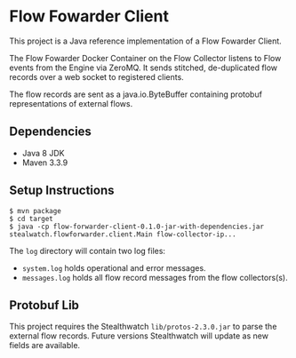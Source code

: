 Flow Fowarder Client
====================

This project is a Java reference implementation of a Flow Fowarder Client.

The Flow Fowarder Docker Container on the Flow Collector listens to Flow 
events from the Engine via ZeroMQ. It sends stitched, de-duplicated flow records 
over a web socket to registered clients.

The flow records are sent as a java.io.ByteBuffer containing protobuf representations
of external flows.

Dependencies
------------

* Java 8 JDK
* Maven 3.3.9

Setup Instructions
------------------
   
    $ mvn package
    $ cd target
    $ java -cp flow-forwarder-client-0.1.0-jar-with-dependencies.jar stealwatch.flowforwarder.client.Main flow-collector-ip...

The `log` directory will contain two log files:  

* `system.log` holds operational and error messages.
* `messages.log` holds all flow record messages from the flow collectors(s).    

Protobuf Lib
------------

This project requires the Stealthwatch `lib/protos-2.3.0.jar` to parse the external 
flow records.  Future versions Stealthwatch will update as new fields are available.  
 
